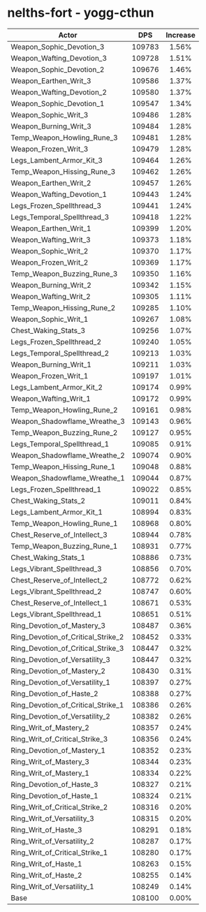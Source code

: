 # nelths-fort - yogg-cthun
| Actor | DPS | Increase |
|---|:---:|:---:|
|Weapon_Sophic_Devotion_3|109783|1.56%|
|Weapon_Wafting_Devotion_3|109728|1.51%|
|Weapon_Sophic_Devotion_2|109676|1.46%|
|Weapon_Earthen_Writ_3|109586|1.37%|
|Weapon_Wafting_Devotion_2|109580|1.37%|
|Weapon_Sophic_Devotion_1|109547|1.34%|
|Weapon_Sophic_Writ_3|109486|1.28%|
|Weapon_Burning_Writ_3|109484|1.28%|
|Temp_Weapon_Howling_Rune_3|109481|1.28%|
|Weapon_Frozen_Writ_3|109479|1.28%|
|Legs_Lambent_Armor_Kit_3|109464|1.26%|
|Temp_Weapon_Hissing_Rune_3|109462|1.26%|
|Weapon_Earthen_Writ_2|109457|1.26%|
|Weapon_Wafting_Devotion_1|109443|1.24%|
|Legs_Frozen_Spellthread_3|109441|1.24%|
|Legs_Temporal_Spellthread_3|109418|1.22%|
|Weapon_Earthen_Writ_1|109399|1.20%|
|Weapon_Wafting_Writ_3|109373|1.18%|
|Weapon_Sophic_Writ_2|109370|1.17%|
|Weapon_Frozen_Writ_2|109369|1.17%|
|Temp_Weapon_Buzzing_Rune_3|109350|1.16%|
|Weapon_Burning_Writ_2|109342|1.15%|
|Weapon_Wafting_Writ_2|109305|1.11%|
|Temp_Weapon_Hissing_Rune_2|109285|1.10%|
|Weapon_Sophic_Writ_1|109267|1.08%|
|Chest_Waking_Stats_3|109256|1.07%|
|Legs_Frozen_Spellthread_2|109240|1.05%|
|Legs_Temporal_Spellthread_2|109213|1.03%|
|Weapon_Burning_Writ_1|109211|1.03%|
|Weapon_Frozen_Writ_1|109197|1.01%|
|Legs_Lambent_Armor_Kit_2|109174|0.99%|
|Weapon_Wafting_Writ_1|109172|0.99%|
|Temp_Weapon_Howling_Rune_2|109161|0.98%|
|Weapon_Shadowflame_Wreathe_3|109143|0.96%|
|Temp_Weapon_Buzzing_Rune_2|109127|0.95%|
|Legs_Temporal_Spellthread_1|109085|0.91%|
|Weapon_Shadowflame_Wreathe_2|109074|0.90%|
|Temp_Weapon_Hissing_Rune_1|109048|0.88%|
|Weapon_Shadowflame_Wreathe_1|109044|0.87%|
|Legs_Frozen_Spellthread_1|109022|0.85%|
|Chest_Waking_Stats_2|109011|0.84%|
|Legs_Lambent_Armor_Kit_1|108994|0.83%|
|Temp_Weapon_Howling_Rune_1|108968|0.80%|
|Chest_Reserve_of_Intellect_3|108944|0.78%|
|Temp_Weapon_Buzzing_Rune_1|108931|0.77%|
|Chest_Waking_Stats_1|108886|0.73%|
|Legs_Vibrant_Spellthread_3|108856|0.70%|
|Chest_Reserve_of_Intellect_2|108772|0.62%|
|Legs_Vibrant_Spellthread_2|108747|0.60%|
|Chest_Reserve_of_Intellect_1|108671|0.53%|
|Legs_Vibrant_Spellthread_1|108651|0.51%|
|Ring_Devotion_of_Mastery_3|108487|0.36%|
|Ring_Devotion_of_Critical_Strike_2|108452|0.33%|
|Ring_Devotion_of_Critical_Strike_3|108447|0.32%|
|Ring_Devotion_of_Versatility_3|108447|0.32%|
|Ring_Devotion_of_Mastery_2|108430|0.31%|
|Ring_Devotion_of_Versatility_1|108397|0.27%|
|Ring_Devotion_of_Haste_2|108388|0.27%|
|Ring_Devotion_of_Critical_Strike_1|108386|0.26%|
|Ring_Devotion_of_Versatility_2|108382|0.26%|
|Ring_Writ_of_Mastery_2|108357|0.24%|
|Ring_Writ_of_Critical_Strike_3|108356|0.24%|
|Ring_Devotion_of_Mastery_1|108352|0.23%|
|Ring_Writ_of_Mastery_3|108344|0.23%|
|Ring_Writ_of_Mastery_1|108334|0.22%|
|Ring_Devotion_of_Haste_3|108327|0.21%|
|Ring_Devotion_of_Haste_1|108324|0.21%|
|Ring_Writ_of_Critical_Strike_2|108316|0.20%|
|Ring_Writ_of_Versatility_3|108315|0.20%|
|Ring_Writ_of_Haste_3|108291|0.18%|
|Ring_Writ_of_Versatility_2|108287|0.17%|
|Ring_Writ_of_Critical_Strike_1|108280|0.17%|
|Ring_Writ_of_Haste_1|108263|0.15%|
|Ring_Writ_of_Haste_2|108255|0.14%|
|Ring_Writ_of_Versatility_1|108249|0.14%|
|Base|108100|0.00%|
